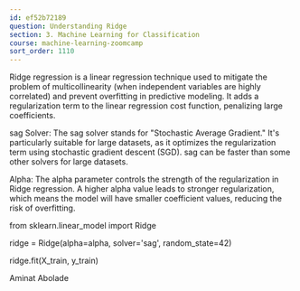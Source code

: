 ```yaml
---
id: ef52b72189
question: Understanding Ridge
section: 3. Machine Learning for Classification
course: machine-learning-zoomcamp
sort_order: 1110
---
```


Ridge regression is a linear regression technique used to mitigate the problem of multicollinearity (when independent variables are highly correlated) and prevent overfitting in predictive modeling. It adds a regularization term to the linear regression cost function, penalizing large coefficients.

sag Solver: The sag solver stands for "Stochastic Average Gradient." It's particularly suitable for large datasets, as it optimizes the regularization term using stochastic gradient descent (SGD). sag can be faster than some other solvers for large datasets.

Alpha: The alpha parameter  controls the strength of the regularization in Ridge regression. A higher alpha value leads to stronger regularization, which means the model will have smaller coefficient values, reducing the risk of overfitting.

from sklearn.linear_model import Ridge

ridge = Ridge(alpha=alpha, solver='sag', random_state=42)

ridge.fit(X_train, y_train)

Aminat Abolade

